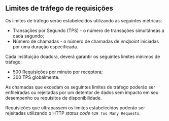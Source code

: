 ## Limites de tráfego de requisições

Os limites de tráfego serão estabelecidos utilizando as seguintes métricas:

* Transações por Segundo (TPS) - o número de transações simultâneas a cada segundo;
* Número de chamadas - o número de chamadas de *endpoint* iniciadas por uma duração especificada.

Cada instituição doadora, deverá garantir os seguintes limites mínimos de tráfego:

* 500 Requisições por minuto por receptora;
* 300 TPS globalmente.

As chamadas que excedam os seguintes limites de tráfego poderão ser enfileiradas ou rejeitadas por um detentor de dados sem impacto em seu desempenho ou requisitos de disponibilidade.
 
Requisições que ultrapassem os limites estabelecidos poderão ser rejeitadas utilizando o HTTP *status code* `429 Too Many Requests`.